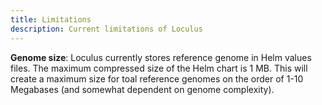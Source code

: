 ```yaml
---
title: Limitations
description: Current limitations of Loculus
---
```


**Genome size**: Loculus currently stores reference genome in Helm values files. The maximum compressed size of the Helm chart is 1 MB. This will create a maximum size for toal reference genomes on the order of 1-10 Megabases (and somewhat dependent on genome complexity).